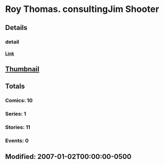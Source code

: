 # Roy Thomas. consultingJim Shooter 
## Details
### detail
#### [Link](http://marvel.com/comics/creators/6747/roy_thomas_consultingjim_shooter?utm_campaign=apiRef&utm_source=225578a89fc76f3d20fbffda5d17a88d)
## [Thumbnail](http://i.annihil.us/u/prod/marvel/i/mg/b/40/image_not_available.jpg)
## Totals
### Comics: 10
### Series: 1
### Stories: 11
### Events: 0
## Modified: 2007-01-02T00:00:00-0500